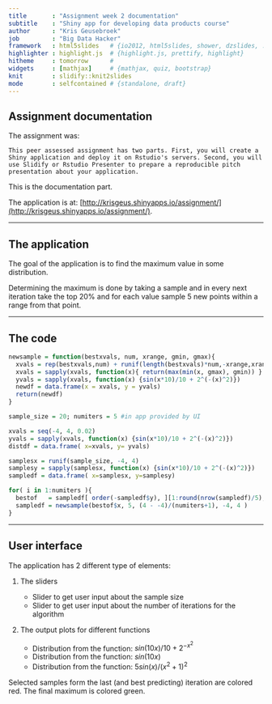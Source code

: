 ```yaml
---
title       : "Assignment week 2 documentation"
subtitle    : "Shiny app for developing data products course"
author      : "Kris Geusebroek"
job         : "Big Data Hacker"
framework   : html5slides   # {io2012, html5slides, shower, dzslides, ...}
highlighter : highlight.js  # {highlight.js, prettify, highlight}
hitheme     : tomorrow      # 
widgets     : [mathjax]     # {mathjax, quiz, bootstrap}
knit        : slidify::knit2slides
mode        : selfcontained # {standalone, draft}
---
```


## Assignment documentation

The assignment was:

``This peer assessed assignment has two parts. First, you will create a Shiny application and deploy it on Rstudio's servers. Second, you will use Slidify or Rstudio Presenter to prepare a reproducible pitch presentation about your application.``

This is the documentation part.  

The application is at: [http://krisgeus.shinyapps.io/assignment/](http://krisgeus.shinyapps.io/assignment/). 

---

## The application
The goal of the application is to find the maximum value in some distribution. 

Determining the maximum is done by taking a sample and in every next iteration take the top 20% and for each value sample 5 new points within a range from that point.

---

## The code

```r
newsample = function(bestxvals, num, xrange, gmin, gmax){
  xvals = rep(bestxvals,num) + runif(length(bestxvals)*num,-xrange,xrange)
  xvals = sapply(xvals, function(x){ return(max(min(x, gmax), gmin)) } ) 
  yvals = sapply(xvals, function(x) {sin(x*10)/10 + 2^(-(x)^2)})
  newdf = data.frame(x = xvals, y = yvals)
  return(newdf)
}

sample_size = 20; numiters = 5 #in app provided by UI

xvals = seq(-4, 4, 0.02)
yvals = sapply(xvals, function(x) {sin(x*10)/10 + 2^(-(x)^2)})
distdf = data.frame( x=xvals, y= yvals)

samplesx = runif(sample_size, -4, 4)
samplesy = sapply(samplesx, function(x) {sin(x*10)/10 + 2^(-(x)^2)})
sampledf = data.frame( x=samplesx, y=samplesy)

for( i in 1:numiters ){
  bestof   = sampledf[ order(-sampledf$y), ][1:round(nrow(sampledf)/5),]
  sampledf = newsample(bestof$x, 5, (4 - -4)/(numiters+1), -4, 4 )
}
```

---

## User interface 
The application has 2 different type of elements:

1. The sliders
    - Slider to get user input about the sample size
    - Slider to get user input about the number of iterations for the algorithm

2. The output plots for different functions
    - Distribution from the function: $sin(10x)/10 + 2^{-x^2}$
    - Distribution from the function: $sin(10x)$
    - Distribution from the function: $5sin(x)/(x^2+1)^2$

Selected samples form the last (and best predicting) iteration are colored red. The final maximum is colored green.
